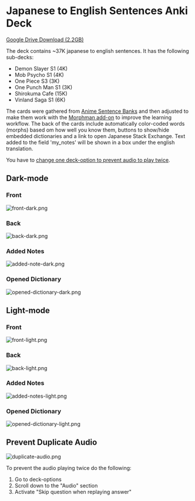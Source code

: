 # Japanese to English Sentences Anki Deck

[Google Drive Download (2.2GB)](https://drive.google.com/file/d/16fKBg9Jnvr20oxfvtxs_1kYBdIMZkIEZ/view?usp=sharing
)

The deck contains ~37K japanese to english sentences. It has the following sub-decks:

* Demon Slayer S1 (4K)
* Mob Psycho S1 (4K)
* One Piece S3 (3K)
* One Punch Man S1 (3K)
* Shirokuma Cafe (15K)
* Vinland Saga S1 (6K)

The cards were gathered
from [Anime Sentence Banks](https://www.mediafire.com/folder/p17g5uk4phb41/User_Uploaded_Anki_Decks) and then adjusted
to make them work with the [Morphman add-on](https://ankiweb.net/shared/info/900801631) to improve the learning
workflow. The back of the cards include automatically color-coded words (morphs) based om how well you know them, buttons to show/hide embedded dictionaries and a link to open Japanese Stack Exchange. Text
added to the field 'my_notes' will be shown in a box under the english translation.

You have to [change one deck-option to prevent audio to play twice](#prevent-duplicate-audio).

## Dark-mode
### Front
![front-dark.png](img/front-dark.png)

### Back
![back-dark.png](img/back-dark.png)

### Added Notes
![added-note-dark.png](img/added-note-dark.png)

### Opened Dictionary
![opened-dictionary-dark.png](img/opened-dictionary-dark.png)

## Light-mode
### Front
![front-light.png](img/front-light.png)

### Back
![back-light.png](img/back-light.png)

### Added Notes
![added-notes-light.png](img/added-notes-light.png)

### Opened Dictionary
![opened-dictionary-light.png](img/opened-dictionary-light.png)

## Prevent Duplicate Audio
![duplicate-audio.png](img/duplicate-audio.png)

To prevent the audio playing twice do the following:
1. Go to deck-options
2. Scroll down to the "Audio" section
3. Activate "Skip question when replaying answer"